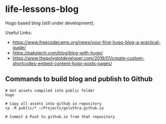 # life-lessons-blog 

Hugo based blog (still under development).

Useful Links:
 - https://www.freecodecamp.org/news/your-first-hugo-blog-a-practical-guide/
 - https://pakstech.com/blog/blog-with-hugo/
 - https://www.thepolyglotdeveloper.com/2019/01/create-custom-shortcodes-embed-content-hugo-posts-pages/


## Commands to build blog and publish to Github

```
# Get assets compiled into public folder
hugo

# Copy all assets into github io repository
cp -R public/* ~/Projects/gsluthra.github.io

# Commit & Push to github.io from that repository
```
